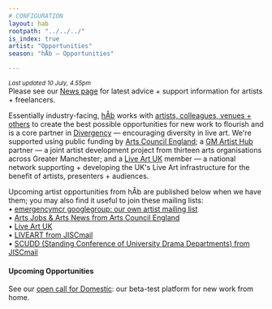```yaml
---
# CONFIGURATION
layout: hab
rootpath: "../../../"
is_index: true
artist: "Opportunities"
season: "hÅb — Opportunities"

---
```

<small>*Last updated 10 July, 4.55pm*</small><br>Please see our [News page](/news/#artists) for latest advice + support information for artists + freelancers.         
         
Essentially industry-facing, [hÅb](/hab) works with [artists, colleagues, venues + others](/hab/partners) to create the best possible opportunities for new work to flourish and is a core partner in <a href="http://www.divergencymcr.org" target="_blank">Divergency</a> — encouraging diversity in live art. We're supported using public funding by <a href="http://artscouncil.org.uk/our-investment/national-portfolio-2018-22" target="_blank">Arts Council England</a>; a <a href="http://gm-artisthub.co.uk" target="_blank">GM Artist Hub</a> partner — a joint artist development project from thirteen arts organisations across Greater Manchester; and a <a href="http://liveartuk.org" target="_blank">Live Art UK</a> member — a national network supporting + developing the UK's Live Art infrastructure for the benefit of artists, presenters + audiences.         
          
Upcoming artist opportunities from hÅb are published below when we have them; you may also find it useful to join these mailing lists:         
• [emergencymcr googlegroup: our own artist mailing list](/hab/emergencymcr)         
• <a href="http://www.artsjobs.org.uk/subscribe" target="_blank">Arts Jobs & Arts News from Arts Council England</a>        
• <a href="http://www.liveartuk.org/pages/sign-up" target="_blank">Live Art UK</a>         
• <a href="http://www.jiscmail.ac.uk/cgi-bin/webadmin?A0=LIVEART" target="_blank">LIVEART from JISCmail</a>         
• <a href="http://www.jiscmail.ac.uk/cgi-bin/webadmin?A0=SCUDD" target="_blank">SCUDD (Standing Conference of University Drama Departments) from JISCmail</a>
         
         
#### Upcoming Opportunities        
See our <a href="http://domesticmcr.posthaven.com" target="_blank">open call for Domestic</a>: our beta-test platform for new work from home.
